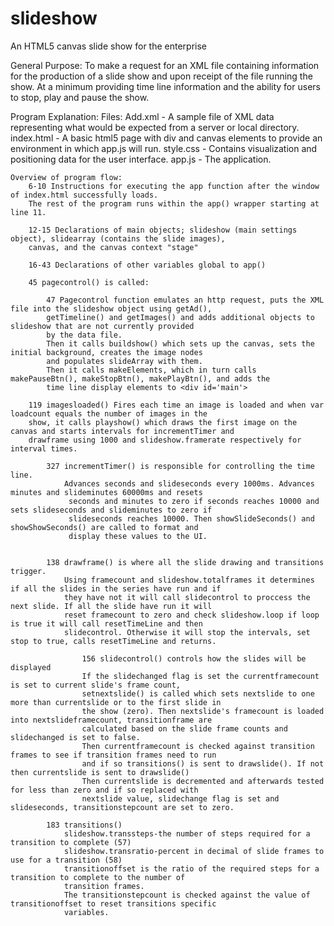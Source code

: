 slideshow
=========

An HTML5 canvas slide show for the enterprise

General Purpose: To make a request for an XML file containing information for the production of a slide show and upon
receipt of the file running the show. At a minimum providing time line information and the ability for users to stop,
play and pause the show.

Program Explanation:
    Files: Add.xml - A sample file of XML data representing what would be expected from a server or local directory.
           index.html - A basic html5 page with div and canvas elements to provide an environment in which app.js will
                        run.
           style.css - Contains visualization and positioning data for the user interface.
           app.js - The application.
           
    Overview of program flow:
        6-10 Instructions for executing the app function after the window of index.html successfully loads.
        The rest of the program runs within the app() wrapper starting at line 11.
        
        12-15 Declarations of main objects; slideshow (main settings object), slidearray (contains the slide images),
        canvas, and the canvas context "stage"
        
        16-43 Declarations of other variables global to app()
        
        45 pagecontrol() is called:
            
            47 Pagecontrol function emulates an http request, puts the XML file into the slideshow object using getAd(),
            getTimeline() and getImages() and adds additional objects to slideshow that are not currently provided
            by the data file.
            Then it calls buildshow() which sets up the canvas, sets the initial background, creates the image nodes
            and populates slideArray with them.
            Then it calls makeElements, which in turn calls makePauseBtn(), makeStopBtn(), makePlayBtn(), and adds the 
            time line display elements to <div id='main'>
            
        119 imagesloaded() Fires each time an image is loaded and when var loadcount equals the number of images in the
        show, it calls playshow() which draws the first image on the canvas and starts intervals for incrementTimer and 
        drawframe using 1000 and slideshow.framerate respectively for interval times.
        
            327 incrementTimer() is responsible for controlling the time line.
                Advances seconds and slideseconds every 1000ms. Advances minutes and slideminutes 60000ms and resets
                 seconds and minutes to zero if seconds reaches 10000 and sets slideseconds and slideminutes to zero if 
                 slideseconds reaches 10000. Then showSlideSeconds() and showShowSeconds() are called to format and 
                 display these values to the UI.
                 
            
            138 drawframe() is where all the slide drawing and transitions trigger.
                Using framecount and slideshow.totalframes it determines if all the slides in the series have run and if
                they have not it will call slidecontrol to proccess the next slide. If all the slide have run it will
                reset framecount to zero and check slideshow.loop if loop is true it will call resetTimeLine and then
                slidecontrol. Otherwise it will stop the intervals, set stop to true, calls resetTimeLine and returns.
                
                    156 slidecontrol() controls how the slides will be displayed
                    If the slidechanged flag is set the currentframecount is set to current slide's frame count, 
                    setnextslide() is called which sets nextslide to one more than currentslide or to the first slide in
                    the show (zero). Then nextslide's framecount is loaded into nextslideframecount, transitionframe are
                    calculated based on the slide frame counts and slidechanged is set to false.
                    Then currentframecount is checked against transition frames to see if transition frames need to run
                    and if so transitions() is sent to drawslide(). If not then currentslide is sent to drawslide()
                    Then currentslide is decremented and afterwards tested for less than zero and if so replaced with
                    nextslide value, slidechange flag is set and slideseconds, transitionstepcount are set to zero.
        
            183 transitions()
                slideshow.transsteps-the number of steps required for a transition to complete (57)
                slideshow.transratio-percent in decimal of slide frames to use for a transition (58)
                transitionoffset is the ratio of the required steps for a transition to complete to the number of
                transition frames.
                The transitionstepcount is checked against the value of transitionoffset to reset transitions specific 
                variables.
        
           
        
    
